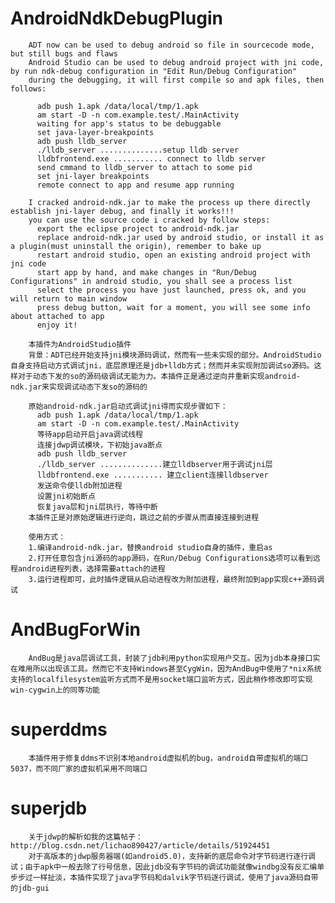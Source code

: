 # AndroidNdkDebugPlugin

		ADT now can be used to debug android so file in sourcecode mode, but still bugs and flaws
		Android Studio can be used to debug android project with jni code, by run ndk-debug configuration in "Edit Run/Debug Configuration"
		during the debugging, it will first compile so and apk files, then follows:

		  adb push 1.apk /data/local/tmp/1.apk
		  am start -D -n com.example.test/.MainActivity
		  waiting for app's status to be debuggable
		  set java-layer-breakpoints
		  adb push lldb_server 
		  ./lldb_server ..............setup lldb server
		  lldbfrontend.exe ........... connect to lldb server
		  send cmmand to lldb_server to attach to some pid
		  set jni-layer breakpoints 
		  remote connect to app and resume app running

		I cracked android-ndk.jar to make the process up there directly establish jni-layer debug, and finally it works!!!
		you can use the source code i cracked by follow steps:
		  export the eclipse project to android-ndk.jar
		  replace android-ndk.jar used by android studio, or install it as a plugin(must uninstall the origin), remember to bake up
		  restart android studio, open an existing android project with jni code
		  start app by hand, and make changes in "Run/Debug Configurations" in android studio, you shall see a process list
		  select the process you have just launched, press ok, and you will return to main window
		  press debug button, wait for a moment, you will see some info about attached to app
		  enjoy it!

		本插件为AndroidStudio插件
		背景：ADT已经开始支持jni模块源码调试，然而有一些未实现的部分。AndroidStudio自身支持启动方式调试jni，底层原理还是jdb+lldb方式；然而并未实现附加调试so源码。这样对于动态下发的so的源码级调试无能为力。本插件正是通过逆向并重新实现android-ndk.jar来实现调试动态下发so的源码的

		原始android-ndk.jar启动式调试jni得而实现步骤如下：
		  adb push 1.apk /data/local/tmp/1.apk
		  am start -D -n com.example.test/.MainActivity
		  等待app启动开启java调试线程
		  连接jdwp调试模块，下初始java断点
		  adb push lldb_server 
		  ./lldb_server ..............建立lldbserver用于调试jni层
		  lldbfrontend.exe ........... 建立client连接lldbserver
		  发送命令使lldb附加进程
		  设置jni初始断点
		  恢复java层和jni层执行，等待中断
		本插件正是对原始逻辑进行逆向，跳过之前的步骤从而直接连接到进程

		使用方式：
		1.编译android-ndk.jar，替换android studio自身的插件，重启as
		2.打开任意包含jni源码的app源码，在Run/Debug Configurations选项可以看到远程android进程列表，选择需要attach的进程
		3.运行进程即可，此时插件逻辑从启动进程改为附加进程，最终附加到app实现c++源码调试
	
# AndBugForWin
		AndBug是java层调试工具，封装了jdb利用python实现用户交互。因为jdb本身接口实在难用所以出现该工具。然而它不支持Windows甚至CygWin，因为AndBug中使用了*nix系统支持的localfilesystem监听方式而不是用socket端口监听方式，因此稍作修改即可实现win-cygwin上的同等功能

# superddms
		本插件用于修复ddms不识别本地android虚拟机的bug，android自带虚拟机的端口5037，而不同厂家的虚拟机采用不同端口
		
# superjdb
		关于jdwp的解析如我的这篇帖子：http://blog.csdn.net/lichao890427/article/details/51924451
		对于高版本的jdwp服务器端(如android5.0)，支持新的底层命令对字节码进行逐行调试；由于apk中一般去除了行号信息，因此jdb没有字节码的调试功能就像windbg没有反汇编单步步过一样扯淡，本插件实现了java字节码和dalvik字节码逐行调试，使用了java源码自带的jdb-gui